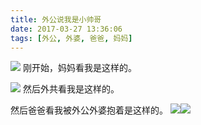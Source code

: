 ```yaml
---
title: 外公说我是小帅哥
date: 2017-03-27 13:36:06
tags: [外公, 外婆, 爸爸, 妈妈]
---
```

![](http://images.dsphoebe.com/mama-20170327.jpg)
刚开始，妈妈看我是这样的。

![](http://images.dsphoebe.com/panda-20170327-by-grandapa.jpg)
然后外共看我是这样的。

然后爸爸看我被外公外婆抱着是这样的。
![](http://images.dsphoebe.com/grandapa-20170327.jpg)![](http://images.dsphoebe.com/grandama-20170327.jpg)